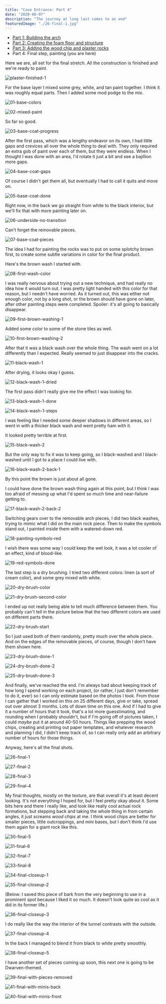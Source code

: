 ```yaml
---
title: "Cave Entrance: Part 4"
date: "2020-08-07"
description: "The journey at long last comes to an end"
featuredImage: "./26-final-1.jpg"
---
```


- [Part 1: Building the arch](../cavern-entrance-part-1/)
- [Part 2: Creating the foam floor and structure](../cavern-entrance-part-2/)
- [Part 3: Adding the wood chip and plaster rocks](../cavern-entrance-part-3/)
- Part 4: Final step, painting (you are here)

Here we are, all set for the final stretch. All the construction is finished and we're ready to paint.

![plaster-finished-1](plaster-finished-1.jpg)

For the base layer I mixed some grey, white, and tan paint together. I think it was roughly equal parts. Then I added some mod podge to the mix.

![01-base-colors](01-base-colors.jpg)

![02-mixed-paint](02-mixed-paint.jpg)

So far so good.

![03-base-coat-progress](03-base-coat-progress.jpg)

After the first pass, which was a lengthy endeavor on its own, I had little gaps and crevices all over the whole thing to deal with. They only required an extra gob of paint over each of them, but they were endless. When I thought I was done with an area, I'd rotate it just a bit and see a bajillion more gaps.

![04-base-coat-gaps](04-base-coat-gaps.jpg)

Of course I didn't get them all, but eventually I had to call it quits and move on.

![05-base-coat-done](05-base-coat-done.jpg)

Right now, in the back we go straight from white to the black interior, but we'll fix that with more painting later on.

![06-underside-no-transition](06-underside-no-transition.jpg)

Can't forget the removable pieces.

![07-base-coat-pieces](07-base-coat-pieces.jpg)

The idea I had for painting the rocks was to put on some splotchy brown first, to create some subtle variations in color for the final product.

Here's the brown wash I started with.

![08-first-wash-color](08-first-wash-color.jpg)

I was really nervous about trying out a new technique, and had really no idea how it would turn out. I was pretty light handed with this color for that reason, but I needn't have worried. As it turned out, this was either not enough color, not by a long shot, or the brown should have gone on later, after other painting steps were completed. Spoiler: it's all going to basically disappear.

![09-first-brown-washing-1](09-first-brown-washing-1.jpg)

Added some color to some of the stone tiles as well.

![10-first-brown-washing-2](10-first-brown-washing-2.jpg)

After that it was a black wash over the whole thing. The wash went on a lot differently than I expected. Really seemed to just disappear into the cracks.

![11-black-wash-1](11-black-wash-1.jpg)

After drying, it looks okay I guess.

![12-black-wash-1-dried](12-black-wash-1-dried.jpg)

The first pass didn't really give me the effect I was looking for.

![13-black-wash-1-done](13-black-wash-1-done.jpg)

![14-black-wash-1-steps](14-black-wash-1-steps.jpg)

I was feeling like I needed some deeper shadows in different areas, so I went in with a thicker black wash and went pretty ham with it.

It looked pretty terrible at first.

![15-black-wash-2](15-black-wash-2.jpg)

But the only way to fix it was to keep going, so I black-washed and I black-washed until I got to a place I could live with.

![16-black-wash-2-back-1](16-black-wash-2-back-1.jpg)

By this point the brown is just about all gone.

I could have done the brown wash thing again at this point, but I think I was too afraid of messing up what I'd spent so much time and near-failure getting to.

![17-black-wash-2-back-2](17-black-wash-2-back-2.jpg)

Switching gears over to the removable arch pieces, I did two black washes, trying to mimic what I did on the main rock piece. Then to make the symbols stand out, I painted inside them with a watered-down red.

![18-painting-symbols-red](18-painting-symbols-red.jpg)

I wish there was some way I could keep the wet look, it was a lot cooler of an effect, kind of blood-like.

![19-red-symbols-done](19-red-symbols-done.jpg)

The last step is a dry brushing. I tried two different colors: linen (a sort of cream color), and some grey mixed with white.

![20-dry-brush-color](20-dry-brush-color.jpg)

![21-dry-brush-second-color](21-dry-brush-second-color.jpg)

I ended up not really being able to tell much difference between them. You probably can't tell in the picture below that the two different colors are used on different parts there.

![22-dry-brush-start](22-dry-brush-start.jpg)

So I just used both of them randomly, pretty much over the whole piece. And on the edges of the removable pieces, of course, though I don't have them shown here.

![23-dry-brush-done-1](23-dry-brush-done-1.jpg)

![24-dry-brush-done-2](24-dry-brush-done-2.jpg)

![25-dry-brush-done-3](25-dry-brush-done-3.jpg)

And finally, we've reached the end. I'm always bad about keeping track of how long I spend working on each project, (or rather, I just don't remember to do it, ever) so I can only estimate based on the photos I took. From those I can gather that I worked on this on 25 different days, give or take, spread out over almost 3 months. Lots of down time on this one. And if I had to give it a number of hours that it took, that's a lot more guesstimating, and rounding when I probably shouldn't, but if I'm going off of pictures taken, I could _maybe_ put it at around 40-50 hours. Things like prepping the wood chips, creating and printing out paper templates, and whatever research and planning I did, I didn't keep track of, so I can really only add an arbitrary number of hours for those things.

Anyway, here's all the final shots.

![26-final-1](26-final-1.jpg)

![27-final-2](27-final-2.jpg)

![28-final-3](28-final-3.jpg)

![29-final-4](29-final-4.jpg)

My final thoughts, mostly on the texture, are that overall it's at least decent looking. It's not everything I hoped for, but I feel pretty okay about it. Some bits here and there I really like, and look like really cool actual rock formations, but stepping back and taking the whole thing in from certain angles, it just screams _wood chips_ at me. I think wood chips are better for smaller pieces, little outcroppings, and mini bases, but I don't think I'd use them again for a giant rock like this.

![30-final-5](30-final-5.jpg)

![31-final-6](31-final-6.jpg)

![32-final-7](32-final-7.jpg)

![33-final-8](33-final-8.jpg)

![34-final-closeup-1](34-final-closeup-1.jpg)

![35-final-closeup-2](35-final-closeup-2.jpg)

(Below: I saved this piece of bark from the very beginning to use in a prominent spot because I liked it so much. It doesn't look quite as cool as it did in its former life.)

![36-final-closeup-3](36-final-closeup-3.jpg)

I do really like the way the interior of the tunnel contrasts with the outside.

![37-final-closeup-4](37-final-closeup-4.jpg)

In the back I managed to blend it from black to white pretty smoothly.

![38-final-closeup-5](38-final-closeup-5.jpg)

I have another set of pieces coming up soon, this next one is going to be Dwarven-themed.

![39-final-with-pieces-removed](39-final-with-pieces-removed.jpg)

![41-final-with-minis-back](41-final-with-minis-back.jpg)

![40-final-with-minis-front](40-final-with-minis-front.jpg)
